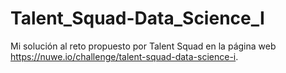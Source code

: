 # Talent_Squad-Data_Science_I
Mi solución al reto propuesto por Talent Squad en la página web https://nuwe.io/challenge/talent-squad-data-science-i.
